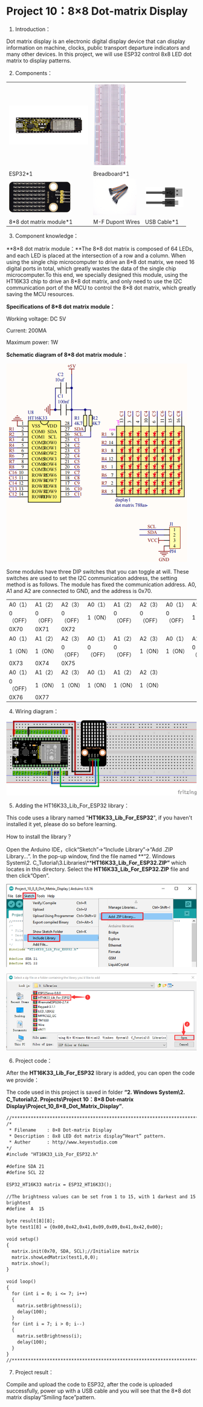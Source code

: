 # Project 10：8×8 Dot-matrix Display

1. Introduction：

Dot matrix display is an electronic digital display device that can
display information on machine, clocks, public transport departure
indicators and many other devices. In this project, we will use ESP32
control 8x8 LED dot matrix to display patterns.

2. Components：

<table>
<tbody>
<tr class="odd">
<td><img src="https://raw.githubusercontent.com/keyestudio/KS5010-KS5010F-Keyestudio-ESP32-Learning-Kit-Ultimate-Edition-Arduino/master/media/56053f7126905c6def63919c661d5c0a.jpeg" style="width:2.17847in;height:1.0625in" /></td>
<td><img src="https://raw.githubusercontent.com/keyestudio/KS5010-KS5010F-Keyestudio-ESP32-Learning-Kit-Ultimate-Edition-Arduino/master/media/e380dd26e4825be9a768973802a55fe6.png" style="width:0.94722in;height:2.32014in" /></td>
<td></td>
</tr>
<tr class="even">
<td>ESP32*1</td>
<td>Breadboard*1</td>
<td></td>
</tr>
<tr class="odd">
<td><img src="https://raw.githubusercontent.com/keyestudio/KS5010-KS5010F-Keyestudio-ESP32-Learning-Kit-Ultimate-Edition-Arduino/master/media/fa4eb4c55bbbb4ae7fcde8298a903b5a.png" style="width:1.71875in;height:0.85694in" /></td>
<td><img src="https://raw.githubusercontent.com/keyestudio/KS5010-KS5010F-Keyestudio-ESP32-Learning-Kit-Ultimate-Edition-Arduino/master/media/ece3c38dc9a9e6428b122481d6bb0d4d.png" style="width:1.19028in;height:1.00556in" /></td>
<td><img src="https://raw.githubusercontent.com/keyestudio/KS5010-KS5010F-Keyestudio-ESP32-Learning-Kit-Ultimate-Edition-Arduino/master/media/7dcbd02995be3c142b2f97df7f7c03ce.png" style="width:1.05903in;height:0.56667in" /></td>
</tr>
<tr class="even">
<td>8*8 dot matrix module*1</td>
<td>M-F Dupont Wires</td>
<td>USB Cable*1</td>
</tr>
</tbody>
</table>

3. Component knowledge：

**8\*8 dot matrix module：**The 8\*8 dot matrix is composed of 64 LEDs,
and each LED is placed at the intersection of a row and a column. When
using the single chip microcomputer to drive an 8\*8 dot matrix, we need
16 digital ports in total, which greatly wastes the data of the single
chip microcomputer.To this end, we specially designed this module, using
the HT16K33 chip to drive an 8\*8 dot matrix, and only need to use the
I2C communication port of the MCU to control the 8\*8 dot matrix, which
greatly saving the MCU resources.

**Specifications of 8\*8 dot matrix module：**

Working voltage: DC 5V

Current: 200MA

Maximum power: 1W

**Schematic diagram of 8\*8 dot matrix module：**

![](/media/b04fe5e60695365a23644395aaef5085.png)

Some modules have three DIP switches that you can toggle at will. These
switches are used to set the I2C communication address, the setting
method is as follows. The module has fixed the communication address.
A0, A1 and A2 are connected to GND, and the address is 0x70.

<table>
<tbody>
<tr class="odd">
<td>A0（1）</td>
<td>A1（2）</td>
<td>A2（3）</td>
<td>A0（1）</td>
<td>A1（2）</td>
<td>A2（3）</td>
<td>A0（1）</td>
<td>A1（2）</td>
<td>A2（3）</td>
</tr>
<tr class="even">
<td>0（OFF）</td>
<td>0（OFF）</td>
<td>0（OFF）</td>
<td>1（ON）</td>
<td>0（OFF）</td>
<td>0（OFF）</td>
<td>0（OFF）</td>
<td>1（ON）</td>
<td>0（OFF）</td>
</tr>
<tr class="odd">
<td>0X70</td>
<td>0X71</td>
<td>0X72</td>
<td></td>
<td></td>
<td></td>
<td></td>
<td></td>
<td></td>
</tr>
<tr class="even">
<td>A0（1）</td>
<td>A1（2）</td>
<td>A2（3）</td>
<td>A0（1）</td>
<td>A1（2）</td>
<td>A2（3）</td>
<td>A0（1）</td>
<td>A1（2）</td>
<td>A2（3）</td>
</tr>
<tr class="odd">
<td>1（ON）</td>
<td>1（ON）</td>
<td>0（OFF）</td>
<td>0（OFF）</td>
<td>0（OFF）</td>
<td>1（ON）</td>
<td>1（ON）</td>
<td>0（OFF）</td>
<td>1（ON）</td>
</tr>
<tr class="even">
<td>0X73</td>
<td>0X74</td>
<td>0X75</td>
<td></td>
<td></td>
<td></td>
<td></td>
<td></td>
<td></td>
</tr>
<tr class="odd">
<td>A0（1）</td>
<td>A1（2）</td>
<td>A2（3）</td>
<td>A0（1）</td>
<td>A1（2）</td>
<td>A2（3）</td>
<td></td>
<td></td>
<td></td>
</tr>
<tr class="even">
<td>0（OFF）</td>
<td>1（ON）</td>
<td>1（ON）</td>
<td>1（ON）</td>
<td>1（ON）</td>
<td>1（ON）</td>
<td></td>
<td></td>
<td></td>
</tr>
<tr class="odd">
<td>0X76</td>
<td>0X77</td>
<td></td>
<td></td>
<td></td>
<td></td>
<td></td>
<td></td>
<td></td>
</tr>
</tbody>
</table>

4. Wiring diagram：

![](/media/78a74a4a920791b492bcd398dc8dc82b.png)

5. Adding the HT16K33\_Lib\_For\_ESP32 library：

This code uses a library named "**HT16K33\_Lib\_For\_ESP32**", if you
haven't installed it yet, please do so before learning.

How to install the library？

Open the Arduino IDE，click“Sketch”→“Include Library”→“Add .ZIP
Library...”. In the pop-up window, find the file named **“2. Windows
System\\2. C\_Tutorial\\3.Libraries\\****HT16K33\_Lib\_For\_ESP32.ZIP”**
which locates in this directory. Select the
**HT16K33\_Lib\_For\_ESP32.ZIP** file and then click“Open”.

![](/media/3c8e1110a11abb40613935fb9805990e.png)

![](/media/f79d0eb8aceb21234f7ee177114519fd.png)

6. Project code：

After the **HT16K33\_Lib\_For\_ESP32** library is added, you can open
the code we provide：

The code used in this project is saved in folder **“2. Windows
System\\2. C\_Tutorial\\2. Projects\\Project 10：8×8 Dot-matrix
Display\\Project\_10\_8×8\_Dot\_Matrix\_Display”**.

    //**********************************************************************************
    /*
     * Filename    : 8×8 Dot-matrix Display
     * Description : 8x8 LED dot matrix display“Heart” pattern.
     * Auther      : http//www.keyestudio.com
    */
    #include "HT16K33_Lib_For_ESP32.h"
    
    #define SDA 21
    #define SCL 22
    
    ESP32_HT16K33 matrix = ESP32_HT16K33();
    
    //The brightness values can be set from 1 to 15, with 1 darkest and 15 brightest
    #define  A  15
    
    byte result[8][8];
    byte test1[8] = {0x00,0x42,0x41,0x09,0x09,0x41,0x42,0x00};
    
    void setup()
    {
      matrix.init(0x70, SDA, SCL);//Initialize matrix
      matrix.showLedMatrix(test1,0,0);
      matrix.show();
    }
    
    void loop()
    {
      for (int i = 0; i <= 7; i++)
      {
        matrix.setBrightness(i);
        delay(100);
      }
      for (int i = 7; i > 0; i--)
      {
        matrix.setBrightness(i);
        delay(100);
      }
    }
    //**********************************************************************************


7. Project result：

Compile and upload the code to ESP32, after the code is uploaded
successfully, power up with a USB cable and you will see that the 8\*8
dot matrix display“Smiling face”pattern.
